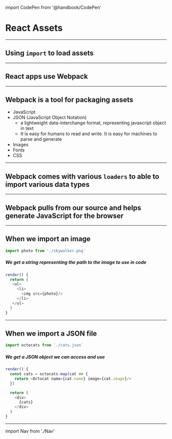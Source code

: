 import CodePen from '@handbook/CodePen'

# React Assets

---

## Using `import` to load assets

---

## React apps use Webpack

---

## Webpack is a tool for packaging assets

- JavaScript
- JSON (JavaScript Object Notation)
  - a lightweight data-interchange format, representing javascript object in text
  - It is easy for humans to read and write. It is easy for machines to parse and generate
- Images
- Fonts
- CSS

---

## Webpack comes with various `loaders` to able to import various data types

---

## Webpack pulls from our source and helps generate JavaScript for the browser

---

## When we import an image

```js
import photo from './skywalker.png'
```

##### We get a string representing the path to the image to use in code

```js
render() {
  return (
   <ul>
     <li>
       <img src={photo}/>
     </li>
   </ul>
  )
}
```

---

## When we import a JSON file

```js
import octocats from `./cats.json`
```

##### We get a JSON object we can access and use

```js
render() {
  const cats = octocats.map(cat => {
    return <Octocat name={cat.name} image={cat.image}/>
  })

  return (
    <div>
      {cats}
    </div>
  )
}
```

---

import Nav from './Nav'

<Nav/>
